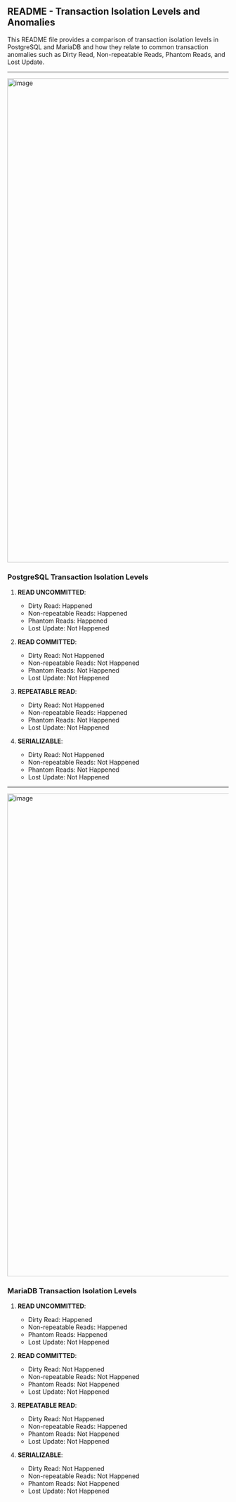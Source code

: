 ## README - Transaction Isolation Levels and Anomalies

This README file provides a comparison of transaction isolation levels in PostgreSQL and MariaDB and how they relate to common transaction anomalies such as Dirty Read, Non-repeatable Reads, Phantom Reads, and Lost Update.

---
<img width="1102" alt="image" src="https://github.com/danylboiko95/SQL_isolations/assets/44903844/6b3c49e0-107b-4354-a4cd-136d7a0f60e4">

### PostgreSQL Transaction Isolation Levels

1. **READ UNCOMMITTED**:
   - Dirty Read: Happened
   - Non-repeatable Reads: Happened
   - Phantom Reads: Happened
   - Lost Update: Not Happened

2. **READ COMMITTED**:
   - Dirty Read: Not Happened
   - Non-repeatable Reads: Not Happened
   - Phantom Reads: Not Happened
   - Lost Update: Not Happened

3. **REPEATABLE READ**:
   - Dirty Read: Not Happened
   - Non-repeatable Reads: Happened
   - Phantom Reads: Not Happened
   - Lost Update: Not Happened

4. **SERIALIZABLE**:
   - Dirty Read: Not Happened
   - Non-repeatable Reads: Not Happened
   - Phantom Reads: Not Happened
   - Lost Update: Not Happened

---
<img width="1099" alt="image" src="https://github.com/danylboiko95/SQL_isolations/assets/44903844/59145257-ac10-401c-8085-1564c082bb86">

### MariaDB Transaction Isolation Levels

1. **READ UNCOMMITTED**:
   - Dirty Read: Happened
   - Non-repeatable Reads: Happened
   - Phantom Reads: Happened
   - Lost Update: Not Happened

2. **READ COMMITTED**:
   - Dirty Read: Not Happened
   - Non-repeatable Reads: Not Happened
   - Phantom Reads: Not Happened
   - Lost Update: Not Happened

3. **REPEATABLE READ**:
   - Dirty Read: Not Happened
   - Non-repeatable Reads: Happened
   - Phantom Reads: Not Happened
   - Lost Update: Not Happened

4. **SERIALIZABLE**:
   - Dirty Read: Not Happened
   - Non-repeatable Reads: Not Happened
   - Phantom Reads: Not Happened
   - Lost Update: Not Happened
